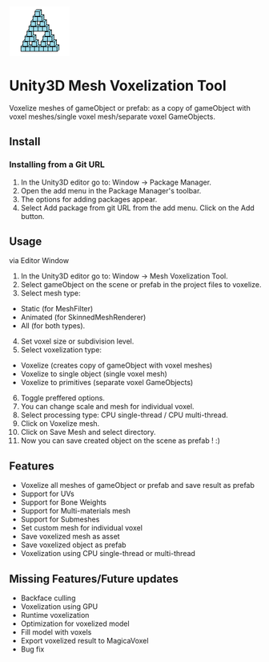 ![plot](./Runtime/Resources/Logo1.png)
# Unity3D Mesh Voxelization Tool
Voxelize meshes of gameObject or prefab: as a copy of gameObject with voxel meshes/single voxel mesh/separate voxel GameObjects.

## Install
### Installing from a Git URL 
1. In the Unity3D editor go to: Window -> Package Manager.
2. Open the add menu in the Package Manager's toolbar.
3. The options for adding packages appear.
4. Select Add package from git URL from the add menu. Click on the Add button.

## Usage
via Editor Window
1. In the Unity3D editor go to: Window -> Mesh Voxelization Tool.
2. Select gameObject on the scene or prefab in the project files to voxelize.
3. Select mesh type: 
  * Static (for MeshFilter)
  * Animated (for SkinnedMeshRenderer)
  * All (for both types).
4. Set voxel size or subdivision level.
5. Select voxelization type: 
  * Voxelize (creates copy of gameObject with voxel meshes) 
  * Voxelize to single object (single voxel mesh)
  * Voxelize to primitives (separate voxel GameObjects)
6. Toggle preffered options.
7. You can change scale and mesh for individual voxel.
8. Select processing type: CPU single-thread / CPU multi-thread.
9. Click on Voxelize mesh.
10. Click on Save Mesh and select directory.
11. Now you can save created object on the scene as prefab ! :)

## Features
* Voxelize all meshes of gameObject or prefab and save result as prefab
* Support for UVs
* Support for Bone Weights
* Support for Multi-materials mesh
* Support for Submeshes
* Set custom mesh for individual voxel
* Save voxelized mesh as asset
* Save voxelized object as prefab
* Voxelization using CPU single-thread or multi-thread

## Missing Features/Future updates
* Backface culling
* Voxelization using GPU
* Runtime voxelization
* Optimization for voxelized model
* Fill model with voxels
* Export voxelized result to MagicaVoxel
* Bug fix
